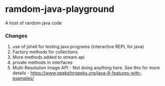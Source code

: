 # ramdom-java-playground
A host of random java code

### Changes
1. use of jshell for testing java programs (interactive REPL for java)
2. Factory methods for collections
3. More methods added to stream api
4. private methods in interfaces
5. Multi-Resolution Image API - Not doing anything here. See this for more details - https://www.geeksforgeeks.org/java-9-features-with-examples/
